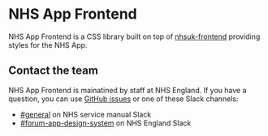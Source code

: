 # NHS App Frontend

NHS App Frontend is a CSS library built on top of [nhsuk-frontend](https://github.com/nhsuk/nhsuk-frontend) providing styles for the NHS App.

## Contact the team

NHS App Frontend is mainatined by staff at NHS England. If you have a question, you can use [GitHub issues](https://github.com/nhsuk/nhsapp-frontend/issues) or one of these Slack channels:

- [#general](https://nhs-service-manual.slack.com/archives/CDJ29AQCD) on NHS service manual Slack
- [#forum-app-design-system](https://nhsdigitalcorporate.enterprise.slack.com/archives/C06GY1LRP19) on NHS England Slack
